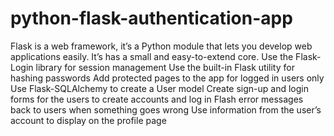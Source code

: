 # python-flask-authentication-app
Flask is a web framework, it’s a Python module that lets you develop web applications easily. 
It’s has a small and easy-to-extend core.
Use the Flask-Login library for session management
Use the built-in Flask utility for hashing passwords
Add protected pages to the app for logged in users only
Use Flask-SQLAlchemy to create a User model
Create sign-up and login forms for the users to create accounts and log in
Flash error messages back to users when something goes wrong
Use information from the user’s account to display on the profile page